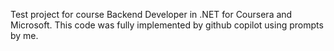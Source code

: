 Test project for course Backend Developer in .NET for Coursera and Microsoft. This code was fully implemented by github copilot using prompts by me.
